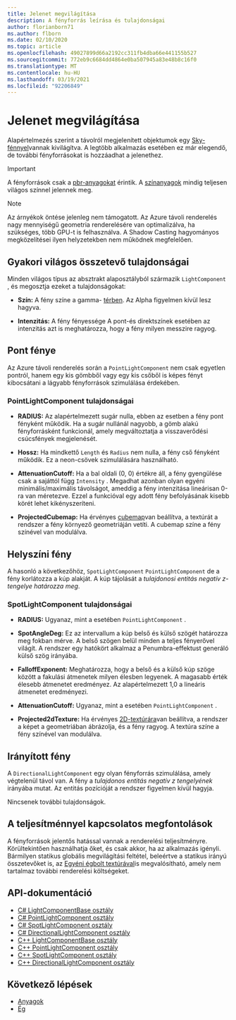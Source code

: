 ```yaml
---
title: Jelenet megvilágítása
description: A fényforrás leírása és tulajdonságai
author: florianborn71
ms.author: flborn
ms.date: 02/10/2020
ms.topic: article
ms.openlocfilehash: 49027899d66a2192cc311fb4dba66e441155b527
ms.sourcegitcommit: 772eb9c6684dd4864e0ba507945a83e48b8c16f0
ms.translationtype: MT
ms.contentlocale: hu-HU
ms.lasthandoff: 03/19/2021
ms.locfileid: "92206849"
---
```

# <a name="scene-lighting"></a>Jelenet megvilágítása

Alapértelmezés szerint a távolról megjelenített objektumok egy [Sky-fénnyel](sky.md)vannak kivilágítva. A legtöbb alkalmazás esetében ez már elegendő, de további fényforrásokat is hozzáadhat a jelenethez.

> [!IMPORTANT]
> A fényforrások csak a [pbr-anyagokat](pbr-materials.md) érintik. A [színanyagok](color-materials.md) mindig teljesen világos színnel jelennek meg.

> [!NOTE]
> Az árnyékok öntése jelenleg nem támogatott. Az Azure távoli renderelés nagy mennyiségű geometria renderelésére van optimalizálva, ha szükséges, több GPU-t is felhasználva. A Shadow Casting hagyományos megközelítései ilyen helyzetekben nem működnek megfelelően.

## <a name="common-light-component-properties"></a>Gyakori világos összetevő tulajdonságai

Minden világos típus az absztrakt alaposztályból származik `LightComponent` , és megosztja ezeket a tulajdonságokat:

* **Szín:** A fény színe a gamma- [térben](https://en.wikipedia.org/wiki/SRGB). Az Alpha figyelmen kívül lesz hagyva.

* **Intenzitás:** A fény fényessége A pont-és direktszínek esetében az intenzitás azt is meghatározza, hogy a fény milyen messzire ragyog.

## <a name="point-light"></a>Pont fénye

Az Azure távoli renderelés során a `PointLightComponent` nem csak egyetlen pontról, hanem egy kis gömbből vagy egy kis csőből is képes fényt kibocsátani a lágyabb fényforrások szimulálása érdekében.

### <a name="pointlightcomponent-properties"></a>PointLightComponent tulajdonságai

* **RADIUS:** Az alapértelmezett sugár nulla, ebben az esetben a fény pont fényként működik. Ha a sugár nullánál nagyobb, a gömb alakú fényforrásként funkcionál, amely megváltoztatja a visszaverődési csúcsfények megjelenését.

* **Hossz:** Ha mindkettő `Length` és `Radius` nem nulla, a fény cső fényként működik. Ez a neon-csövek szimulálására használható.

* **AttenuationCutoff:** Ha a bal oldali (0, 0) értékre áll, a fény gyengülése csak a sajáttól függ `Intensity` . Megadhat azonban olyan egyéni minimális/maximális távolságot, ameddig a fény intenzitása lineárisan 0-ra van méretezve. Ezzel a funkcióval egy adott fény befolyásának kisebb körét lehet kikényszeríteni.

* **ProjectedCubemap:** Ha érvényes [cubemap](../../concepts/textures.md)van beállítva, a textúrát a rendszer a fény környező geometriáján vetíti. A cubemap színe a fény színével van modulálva.

## <a name="spot-light"></a>Helyszíni fény

A hasonló a következőhöz, `SpotLightComponent` `PointLightComponent` de a fény korlátozza a kúp alakját. A kúp tájolását a *tulajdonosi entitás negatív z-tengelye határozza meg*.

### <a name="spotlightcomponent-properties"></a>SpotLightComponent tulajdonságai

* **RADIUS:** Ugyanaz, mint a esetében `PointLightComponent` .

* **SpotAngleDeg:** Ez az intervallum a kúp belső és külső szögét határozza meg fokban mérve. A belső szögen belül minden a teljes fényerővel világít. A rendszer egy hatókört alkalmaz a Penumbra-effektust generáló külső szög irányába.

* **FalloffExponent:** Meghatározza, hogy a belső és a külső kúp szöge között a fakulási átmenetek milyen élesben legyenek. A magasabb érték élesebb átmenetet eredményez. Az alapértelmezett 1,0 a lineáris átmenetet eredményezi.

* **AttenuationCutoff:** Ugyanaz, mint a esetében `PointLightComponent` .

* **Projected2dTexture:** Ha érvényes [2D-textúrára](../../concepts/textures.md)van beállítva, a rendszer a képet a geometriában ábrázolja, és a fény ragyog. A textúra színe a fény színével van modulálva.

## <a name="directional-light"></a>Irányított fény

A `DirectionalLightComponent` egy olyan fényforrás szimulálása, amely végtelenül távol van. A fény a *tulajdonos entitás negatív z tengelyének* irányába mutat. Az entitás pozícióját a rendszer figyelmen kívül hagyja.

Nincsenek további tulajdonságok.

## <a name="performance-considerations"></a>A teljesítménnyel kapcsolatos megfontolások

A fényforrások jelentős hatással vannak a renderelési teljesítményre. Körültekintően használhatja őket, és csak akkor, ha az alkalmazás igényli. Bármilyen statikus globális megvilágítási feltétel, beleértve a statikus irányú összetevőket is, az [Egyéni égbolt textúrával](sky.md)is megvalósítható, amely nem tartalmaz további renderelési költségeket.

## <a name="api-documentation"></a>API-dokumentáció

* [C# LightComponentBase osztály](/dotnet/api/microsoft.azure.remoterendering.lightcomponentbase)
* [C# PointLightComponent osztály](/dotnet/api/microsoft.azure.remoterendering.pointlightcomponent)
* [C# SpotLightComponent osztály](/dotnet/api/microsoft.azure.remoterendering.spotlightcomponent)
* [C# DirectionalLightComponent osztály](/dotnet/api/microsoft.azure.remoterendering.directionallightcomponent)
* [C++ LightComponentBase osztály](/cpp/api/remote-rendering/lightcomponentbase)
* [C++ PointLightComponent osztály](/cpp/api/remote-rendering/pointlightcomponent)
* [C++ SpotLightComponent osztály](/cpp/api/remote-rendering/spotlightcomponent)
* [C++ DirectionalLightComponent osztály](/cpp/api/remote-rendering/directionallightcomponent)

## <a name="next-steps"></a>Következő lépések

* [Anyagok](../../concepts/materials.md)
* [Ég](sky.md)